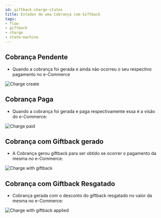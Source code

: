 ```yaml
---
id: giftback-charge-states
title: Estados de uma Cobrança com Giftback
tags:
- flow
- giftback
- charge
- state-machine
---
```


## Cobrança Pendente

- Quando a cobrança foi gerada e ainda não ocorreu o seu respectivo pagamento no e-Commerce

![Charge create](/img/giftback/ecommerce/woocommerce/charge-create.png)

## Cobrança Paga

- Quando a cobrança foi gerada e paga respectivamente essa é a visão do e-Commerce:

![Charge paid](/img/giftback/ecommerce/woocommerce/charge-paid.png)

## Cobrança com Giftback gerado

- A Cobrança gerou giftback para ser obtido se ocorrer o pagamento da mesma no e-Commerce:

![Charge with giftback](/img/giftback/ecommerce/woocommerce/charge-giftback.png)

## Cobrança com Giftback Resgatado

- Cobrança gerada com o desconto do giftback resgatado no valor da mesma no e-Commerce:

![Charge with giftback applied](/img/giftback/ecommerce/woocommerce/charge-g-applied.png)
